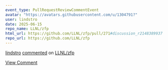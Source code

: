 ```yaml
---
event_type: PullRequestReviewCommentEvent
avatar: "https://avatars.githubusercontent.com/u/1304791?"
user: lindstro
date: 2025-06-15
repo_name: LLNL/zfp
html_url: https://github.com/LLNL/zfp/pull/271#discussion_r2148389937
repo_url: https://github.com/LLNL/zfp
---
```


<a href='https://github.com/lindstro' target='_blank'>lindstro</a> <a href='https://github.com/LLNL/zfp/pull/271#discussion_r2148389937' target='_blank'>commented</a> on <a href='https://github.com/LLNL/zfp' target='_blank'>LLNL/zfp</a>

<a href='https://github.com/LLNL/zfp/pull/271#discussion_r2148389937' target='_blank'>View Comment</a>